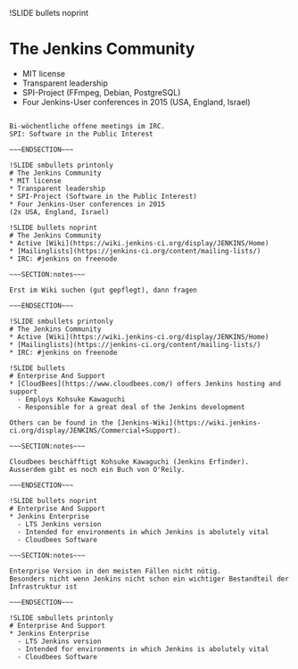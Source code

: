 !SLIDE bullets noprint
# The Jenkins Community
* MIT license
* Transparent leadership
* SPI-Project (FFmpeg, Debian, PostgreSQL)
* Four Jenkins-User conferences in 2015
(USA, England, Israel)

~~~SECTION:notes~~~

Bi-wöchentliche offene meetings im IRC.
SPI: Software in the Public Interest

~~~ENDSECTION~~~

!SLIDE smbullets printonly
# The Jenkins Community
* MIT license
* Transparent leadership
* SPI-Project (Software in the Public Interest)
* Four Jenkins-User conferences in 2015
(2x USA, England, Israel)

!SLIDE bullets noprint
# The Jenkins Community
* Active [Wiki](https://wiki.jenkins-ci.org/display/JENKINS/Home)
* [Mailinglists](https://jenkins-ci.org/content/mailing-lists/)
* IRC: #jenkins on freenode

~~~SECTION:notes~~~

Erst im Wiki suchen (gut gepflegt), dann fragen

~~~ENDSECTION~~~

!SLIDE smbullets printonly
# The Jenkins Community
* Active [Wiki](https://wiki.jenkins-ci.org/display/JENKINS/Home)
* [Mailinglists](https://jenkins-ci.org/content/mailing-lists/)
* IRC: #jenkins on freenode

!SLIDE bullets
# Enterprise And Support
* [CloudBees](https://www.cloudbees.com/) offers Jenkins hosting and support
  - Employs Kohsuke Kawaguchi
  - Responsible for a great deal of the Jenkins development

Others can be found in the [Jenkins-Wiki](https://wiki.jenkins-ci.org/display/JENKINS/Commercial+Support).

~~~SECTION:notes~~~

Cloudbees beschäfftigt Kohsuke Kawaguchi (Jenkins Erfinder).
Ausserdem gibt es noch ein Buch von O'Reily.

~~~ENDSECTION~~~

!SLIDE bullets noprint
# Enterprise And Support
* Jenkins Enterprise
  - LTS Jenkins version
  - Intended for environments in which Jenkins is abolutely vital
  - Cloudbees Software

~~~SECTION:notes~~~

Enterprise Version in den meisten Fällen nicht nötig.
Besonders nicht wenn Jenkins nicht schon ein wichtiger Bestandteil der
Infrastruktur ist

~~~ENDSECTION~~~

!SLIDE smbullets printonly
# Enterprise And Support
* Jenkins Enterprise
  - LTS Jenkins version
  - Intended for environments in which Jenkins is abolutely vital
  - Cloudbees Software

